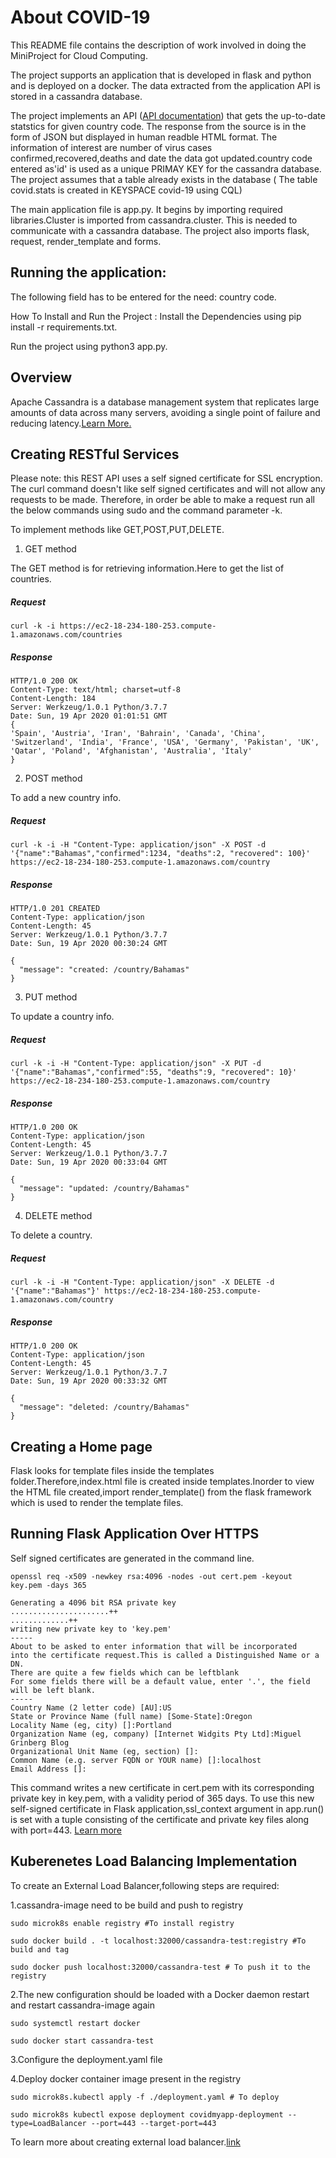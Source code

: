 # About COVID-19

This README file contains the description of work involved in doing the MiniProject for Cloud Computing.

The project supports an application that is developed in flask and python and is deployed on a docker. The data extracted from the application API is stored in a cassandra database.

The project implements an API ([API documentation](https://about-corona.net/documentation)) that gets the up-to-date statstics for given country code. The response from the source is in the form of JSON but displayed in human readble HTML format. The information of interest are number of virus cases confirmed,recovered,deaths and date the data got updated.country code entered as'id' is used as a unique PRIMAY KEY for the cassandra database. The project assumes that a table already exists in the database ( The table covid.stats is created in KEYSPACE covid-19 using CQL)

The main application file is app.py. It begins by importing required libraries.Cluster is imported from cassandra.cluster. This is needed to communicate with a cassandra database. The project also imports flask, request, render_template and forms. 

## Running the application:

The following field has to be entered for the need: country code.

How To Install and Run the Project : Install the Dependencies using pip install -r requirements.txt.

Run the project using python3 app.py.

## Overview

Apache Cassandra is a database management system that replicates large amounts of data across many servers, avoiding a single point of failure and reducing latency.[Learn More.](https://cassandra.apache.org/)

## Creating RESTful Services

Please note: this REST API uses a self signed certificate for SSL encryption. The curl command doesn't like self signed certificates and will not allow any requests to be made. Therefore, in order be able to make a request run all the below commands using sudo and the command parameter -k.

To implement methods like GET,POST,PUT,DELETE.

1. GET method

The GET method is for retrieving information.Here to get the list of countries.
##### Request
```GET /
curl -k -i https://ec2-18-234-180-253.compute-1.amazonaws.com/countries
```
##### Response
```
HTTP/1.0 200 OK
Content-Type: text/html; charset=utf-8
Content-Length: 184
Server: Werkzeug/1.0.1 Python/3.7.7
Date: Sun, 19 Apr 2020 01:01:51 GMT
{
'Spain', 'Austria', 'Iran', 'Bahrain', 'Canada', 'China', 'Switzerland', 'India', 'France', 'USA', 'Germany', 'Pakistan', 'UK', 'Qatar', 'Poland', 'Afghanistan', 'Australia', 'Italy'
}
```
2. POST method

To add a new country info.

##### Request
```POST /
curl -k -i -H "Content-Type: application/json" -X POST -d '{"name":"Bahamas","confirmed":1234, "deaths":2, "recovered": 100}' https://ec2-18-234-180-253.compute-1.amazonaws.com/country
```
##### Response
```
HTTP/1.0 201 CREATED
Content-Type: application/json
Content-Length: 45
Server: Werkzeug/1.0.1 Python/3.7.7
Date: Sun, 19 Apr 2020 00:30:24 GMT

{
  "message": "created: /country/Bahamas"
}
```
3. PUT method

To update a country info.
##### Request
```PUT /
curl -k -i -H "Content-Type: application/json" -X PUT -d '{"name":"Bahamas","confirmed":55, "deaths":9, "recovered": 10}' https://ec2-18-234-180-253.compute-1.amazonaws.com/country
```
##### Response
```
HTTP/1.0 200 OK
Content-Type: application/json
Content-Length: 45
Server: Werkzeug/1.0.1 Python/3.7.7
Date: Sun, 19 Apr 2020 00:33:04 GMT

{
  "message": "updated: /country/Bahamas"
}
```
4. DELETE method

To delete a country.
##### Request
```DELETE/
curl -k -i -H "Content-Type: application/json" -X DELETE -d '{"name":"Bahamas"}' https://ec2-18-234-180-253.compute-1.amazonaws.com/country
```
##### Response
```
HTTP/1.0 200 OK
Content-Type: application/json
Content-Length: 45
Server: Werkzeug/1.0.1 Python/3.7.7
Date: Sun, 19 Apr 2020 00:33:32 GMT

{
  "message": "deleted: /country/Bahamas"
}
```
## Creating a Home page

Flask looks for template files inside the templates folder.Therefore,index.html file is created inside templates.Inorder to view the HTML file created,import render_template() from the flask framework which is used to render the template files.

## Running Flask Application Over HTTPS

Self signed certificates are generated in the command line.
```
openssl req -x509 -newkey rsa:4096 -nodes -out cert.pem -keyout key.pem -days 365

Generating a 4096 bit RSA private key
......................++
.............++
writing new private key to 'key.pem'
-----
About to be asked to enter information that will be incorporated
into the certificate request.This is called a Distinguished Name or a DN.
There are quite a few fields which can be leftblank
For some fields there will be a default value, enter '.', the field will be left blank.
-----
Country Name (2 letter code) [AU]:US
State or Province Name (full name) [Some-State]:Oregon
Locality Name (eg, city) []:Portland
Organization Name (eg, company) [Internet Widgits Pty Ltd]:Miguel Grinberg Blog
Organizational Unit Name (eg, section) []:
Common Name (e.g. server FQDN or YOUR name) []:localhost
Email Address []:
```

This command writes a new certificate in cert.pem with its corresponding private key in key.pem, with a validity period of 365 days.
To use this new self-signed certificate in Flask application,ssl_context argument in app.run() is set with a tuple consisting of the certificate and private key files along with port=443.
[Learn more](https://blog.miguelgrinberg.com/post/running-your-flask-application-over-https)

## Kuberenetes Load Balancing Implementation

To create an External Load Balancer,following steps are required:

  1.cassandra-image need to be build and push to registry
  ```
  sudo microk8s enable registry #To install registry

  sudo docker build . -t localhost:32000/cassandra-test:registry #To build and tag

  sudo docker push localhost:32000/cassandra-test # To push it to the registry
  ```
  
  2.The new configuration should be loaded with a Docker daemon restart and restart cassandra-image again
  
  ````
  sudo systemctl restart docker 

  sudo docker start cassandra-test
  ````
  3.Configure the deployment.yaml file
  
  4.Deploy docker container image present in the registry 

  ```
  sudo microk8s.kubectl apply -f ./deployment.yaml # To deploy

  sudo microk8s kubectl expose deployment covidmyapp-deployment --type=LoadBalancer --port=443 --target-port=443
```

To learn more about creating external load balancer.[link](https://kubernetes.io/docs/tasks/access-application-cluster/create-external-load-balancer/)